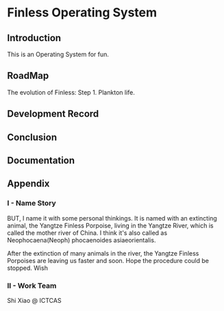 # Finless Operating System
## Introduction
This is an Operating System for fun.


## RoadMap
The evolution of Finless:
Step 1. Plankton life.


## Development Record


## Conclusion

## Documentation


## Appendix 
### I - Name Story
BUT, I name it with some personal thinkings.
It is named with an extincting animal, the Yangtze Finless Porpoise,
living in the Yangtze River, which is called the mother river of China.
I think it's also called as Neophocaena(Neoph) phocaenoides asiaeorientalis.


After the extinction of many animals in the river, the Yangtze Finless Porpoises
are leaving us faster and soon.
Hope the procedure could be stopped.
Wish


### II - Work Team
Shi Xiao @ ICTCAS
